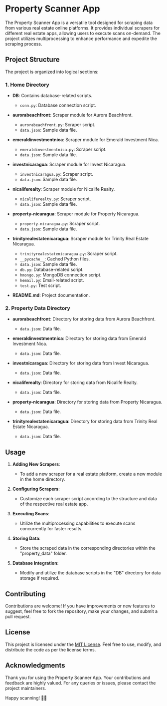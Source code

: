 # Property Scanner App

The Property Scanner App is a versatile tool designed for scraping data from various real estate online platforms. It provides individual scrapers for different real estate apps, allowing users to execute scans on-demand. The project utilizes multiprocessing to enhance performance and expedite the scraping process.

## Project Structure

The project is organized into logical sections:

### 1. Home Directory

- **DB**: Contains database-related scripts.
  - `conn.py`: Database connection script.

- **aurorabeachfront**: Scraper module for Aurora Beachfront.
  - `aurorabeachfront.py`: Scraper script.
  - `data.json`: Sample data file.

- **emeraldinvestmentnica**: Scraper module for Emerald Investment Nica.
  - `emeraldinvestmentnica.py`: Scraper script.
  - `data.json`: Sample data file.

- **investnicaragua**: Scraper module for Invest Nicaragua.
  - `investnicaragua.py`: Scraper script.
  - `data.json`: Sample data file.

- **nicaliferealty**: Scraper module for Nicalife Realty.
  - `nicaliferealty.py`: Scraper script.
  - `data.json`: Sample data file.

- **property-nicaragua**: Scraper module for Property Nicaragua.
  - `property-nicaragua.py`: Scraper script.
  - `data.json`: Sample data file.

- **trinityrealestatenicaragua**: Scraper module for Trinity Real Estate Nicaragua.
  - `trinityrealestatenicaragua.py`: Scraper script.
  - `__pycache__`: Cached Python files.
  - `data.json`: Sample data file.
  - `db.py`: Database-related script.
  - `hmongo.py`: MongoDB connection script.
  - `hemail.py`: Email-related script.
  - `test.py`: Test script.

- **README.md**: Project documentation.

### 2. Property Data Directory

- **aurorabeachfront**: Directory for storing data from Aurora Beachfront.
  - `data.json`: Data file.

- **emeraldinvestmentnica**: Directory for storing data from Emerald Investment Nica.
  - `data.json`: Data file.

- **investnicaragua**: Directory for storing data from Invest Nicaragua.
  - `data.json`: Data file.

- **nicaliferealty**: Directory for storing data from Nicalife Realty.
  - `data.json`: Data file.

- **property-nicaragua**: Directory for storing data from Property Nicaragua.
  - `data.json`: Data file.

- **trinityrealestatenicaragua**: Directory for storing data from Trinity Real Estate Nicaragua.
  - `data.json`: Data file.

## Usage

1. **Adding New Scrapers**:
   - To add a new scraper for a real estate platform, create a new module in the home directory.

2. **Configuring Scrapers**:
   - Customize each scraper script according to the structure and data of the respective real estate app.

3. **Executing Scans**:
   - Utilize the multiprocessing capabilities to execute scans concurrently for faster results.

4. **Storing Data**:
   - Store the scraped data in the corresponding directories within the "property_data" folder.

5. **Database Integration**:
   - Modify and utilize the database scripts in the "DB" directory for data storage if required.

## Contributing

Contributions are welcome! If you have improvements or new features to suggest, feel free to fork the repository, make your changes, and submit a pull request.

## License

This project is licensed under the [MIT License](LICENSE). Feel free to use, modify, and distribute the code as per the license terms.

## Acknowledgments

Thank you for using the Property Scanner App. Your contributions and feedback are highly valued. For any queries or issues, please contact the project maintainers.

Happy scanning! 🏡✨
